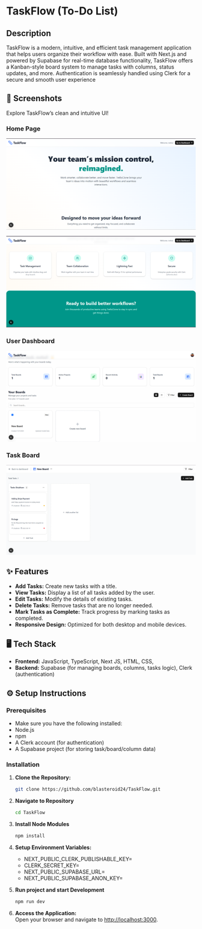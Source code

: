 
# TaskFlow (To-Do List)

## Description

TaskFlow is a modern, intuitive, and efficient task management application that helps users organize their workflow with ease. Built with Next.js and powered by Supabase for real-time database functionality, TaskFlow offers a Kanban-style board system to manage tasks with columns, status updates, and more. Authentication is seamlessly handled using Clerk for a secure and smooth user experience

## 📸 Screenshots

Explore TaskFlow’s clean and intuitive UI!

### **Home Page**
![TaskFlow Home](./public/images/1.png)

![TaskFlow Home](./public/images/2.png)

### **User Dashboard**
![User Dashboard](./public/images/3.png)

### **Task Board**
![Task Board](./public/images/4.png)

## ✨ Features

- **Add Tasks:** Create new tasks with a title.
- **View Tasks:** Display a list of all tasks added by the user.
- **Edit Tasks:** Modify the details of existing tasks.
- **Delete Tasks:** Remove tasks that are no longer needed.
- **Mark Tasks as Complete:** Track progress by marking tasks as completed.
- **Responsive Design:** Optimized for both desktop and mobile devices.


## 🖥️ Tech Stack

- **Frontend:** JavaScript, TypeScript, Next JS, HTML, CSS, 
- **Backend:** Supabase (for managing boards, columns, tasks logic), Clerk (authentication)

## ⚙️ Setup Instructions

### Prerequisites

- Make sure you have the following installed:
- Node.js
- npm
- A Clerk account (for authentication)
- A Supabase project (for storing task/board/column data)



### Installation

1. **Clone the Repository:**
   ```bash
   git clone https://github.com/blasteroid24/TaskFlow.git

2. **Navigate to Repository**
    ```bash
    cd TaskFlow

3. **Install Node Modules**
    ```bash
    npm install

4. **Setup Environment Variables:**  
   - NEXT_PUBLIC_CLERK_PUBLISHABLE_KEY=<your-clerk-publishable-key>
   - CLERK_SECRET_KEY=<your-clerk-secret-key>
   - NEXT_PUBLIC_SUPABASE_URL=<your-supabase-url>
   - NEXT_PUBLIC_SUPABASE_ANON_KEY=<your-supabase-anon-key>

5. **Run project and start Development**
    ```bash
    npm run dev

6. **Access the Application:**  
   Open your browser and navigate to [http://localhost:3000](http://localhost:3000).



